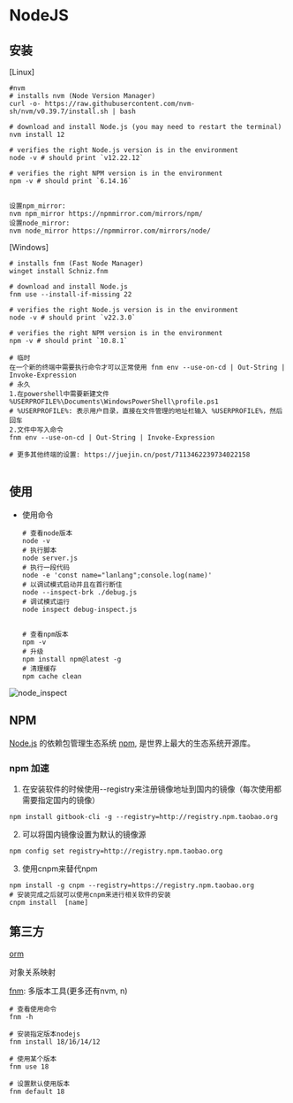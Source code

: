 # NodeJS



## 安装
[Linux]

```shell
#nvm
# installs nvm (Node Version Manager)
curl -o- https://raw.githubusercontent.com/nvm-sh/nvm/v0.39.7/install.sh | bash

# download and install Node.js (you may need to restart the terminal)
nvm install 12

# verifies the right Node.js version is in the environment
node -v # should print `v12.22.12`

# verifies the right NPM version is in the environment
npm -v # should print `6.14.16`


设置npm_mirror:
nvm npm_mirror https://npmmirror.com/mirrors/npm/
设置node_mirror:
nvm node_mirror https://npmmirror.com/mirrors/node/

```




[Windows]

```shell
# installs fnm (Fast Node Manager)
winget install Schniz.fnm

# download and install Node.js
fnm use --install-if-missing 22

# verifies the right Node.js version is in the environment
node -v # should print `v22.3.0`

# verifies the right NPM version is in the environment
npm -v # should print `10.8.1`

# 临时
在一个新的终端中需要执行命令才可以正常使用 fnm env --use-on-cd | Out-String | Invoke-Expression
# 永久
1.在powershell中需要新建文件 %USERPROFILE%\Documents\WindowsPowerShell\profile.ps1
# %USERPROFILE%: 表示用户目录，直接在文件管理的地址栏输入 %USERPROFILE%，然后回车
2.文件中写入命令
fnm env --use-on-cd | Out-String | Invoke-Expression

# 更多其他终端的设置: https://juejin.cn/post/7113462239734022158


```





## 使用

- 使用命令

  ```shell
  # 查看node版本
  node -v
  # 执行脚本
  node server.js
  # 执行一段代码
  node -e 'const name="lanlang";console.log(name)'
  # 以调试模式启动并且在首行断住
  node --inspect-brk ./debug.js
  # 调试模式运行
  node inspect debug-inspect.js
  
  
  # 查看npm版本
  npm -v
  # 升级
  npm install npm@latest -g
  # 清理缓存
  npm cache clean
  ```
  
  

![node_inspect](E:\lanlang\code-snippets\nodejs\images\node_inspect.png)








## NPM
[Node.js](https://nodejs.org/) 的依赖包管理生态系统 [npm](https://www.npmjs.com/), 是世界上最大的生态系统开源库。

### npm 加速
1. 在安装软件的时候使用--registry来注册镜像地址到国内的镜像（每次使用都需要指定国内的镜像）
```shell
npm install gitbook-cli -g --registry=http://registry.npm.taobao.org
```

2. 可以将国内镜像设置为默认的镜像源
```shell
npm config set registry=http://registry.npm.taobao.org
```

3. 使用cnpm来替代npm
```shell
npm install -g cnpm --registry=https://registry.npm.taobao.org
# 安装完成之后就可以使用cnpm来进行相关软件的安装
cnpm install  [name]
```





## 第三方

[orm](https://www.npmjs.com/package/orm)

对象关系映射





[fnm](https://juejin.cn/post/7113462239734022158): 多版本工具(更多还有nvm, n)

```shell
# 查看使用命令
fnm -h

# 安装指定版本nodejs
fnm install 18/16/14/12

# 使用某个版本
fnm use 18

# 设置默认使用版本
fnm default 18
```

